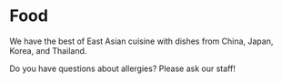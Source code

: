 # Food

We have the best of East Asian cuisine with dishes from China, Japan, Korea,
and Thailand.

Do you have questions about allergies? Please ask our staff!

